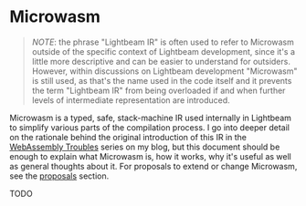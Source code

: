 # Microwasm

> *NOTE*: the phrase "Lightbeam IR" is often used to refer to Microwasm outside of the specific context of Lightbeam development, since it's a little more descriptive and can be easier to understand for outsiders. However, within discussions on Lightbeam development "Microwasm" is still used, as that's the name used in the code itself and it prevents the term "Lightbeam IR" from being overloaded if and when further levels of intermediate representation are introduced.

Microwasm is a typed, safe, stack-machine IR used internally in Lightbeam to simplify various parts of the compilation process. I go into deeper detail on the rationale behind the original introduction of this IR in the [WebAssembly Troubles][wasm-troubles] series on my blog, but this document should be enough to explain what Microwasm is, how it works, why it's useful as well as general thoughts about it. For proposals to extend or change Microwasm, see the [proposals][proposals] section.

TODO

[wasm-troubles]: http://troubles.md/posts/wasm-is-not-a-stack-machine/
[proposals]: ../proposals/microwasm/
